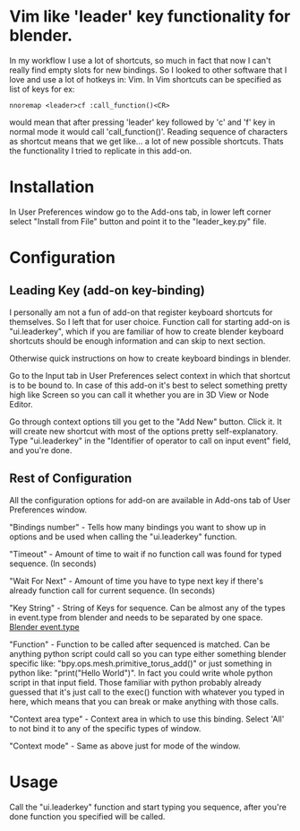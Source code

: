 # Vim like 'leader' key functionality for blender.

In my workflow I use a lot of shortcuts, so much in fact that now I can't really find empty slots for new bindings. So I looked to other software that I love and use a lot of hotkeys in: Vim. In Vim shortcuts can be specified as list of keys for ex: 
```vim 
nnoremap <leader>cf :call_function()<CR>
```
would mean that after pressing 'leader' key followed by 'c' and 'f' key in normal mode it would call 'call_function()'. Reading sequence of characters as shortcut means that we get like... a lot of new possible shortcuts. Thats the functionality I tried to replicate in this add-on.

# Installation

In User Preferences window go to the Add-ons tab, in lower left corner select "Install from File" button and point it to the "leader_key.py" file.

# Configuration

## Leading Key (add-on key-binding)

I personally am not a fun of add-on that register keyboard shortcuts for themselves. So I left that for user choice. Function call for starting add-on is "ui.leaderkey", which if you are familiar of how to create blender keyboard shortcuts should be enough information and can skip to next section.

Otherwise quick instructions on how to create keyboard bindings in blender.

Go to the Input tab in User Preferences select context in which that shortcut is to be bound to. In case of this add-on it's best to select something pretty high like Screen so you can call it whether you are in 3D View or Node Editor.

Go through context options till you get to the "Add New" button. Click it. It will create new shortcut with most of the options pretty self-explanatory. Type "ui.leaderkey" in the "Identifier of operator to call on input event" field, and you're done.

## Rest of Configuration

All the configuration options for add-on are available in Add-ons tab of User Preferences window.

"Bindings number" - Tells how many bindings you want to show up in options and be used when calling the "ui.leaderkey" function.

"Timeout" - Amount of time to wait if no function call was found for typed sequence. (In seconds)

"Wait For Next" - Amount of time you have to type next key if there's already function call for current sequence. (In seconds)

"Key String" - String of Keys for sequence. Can be almost any of the types in event.type from blender and needs to be separated by one space. [Blender event.type](https://www.blender.org/api/blender_python_api_2_77_0/bpy.types.Event.html?highlight=event.type#bpy.types.Event.type)

"Function" - Function to be called after sequenced is matched. Can be anything python script could call so you can type either something blender specific like: "bpy.ops.mesh.primitive_torus_add()" or just something in python like: "print("Hello World")". In fact you could write whole python script in that input field. Those familiar with python probably already guessed that it's just call to the exec() function with whatever you typed in here, which means that you can break or make anything with those calls.

"Context area type" - Context area in which to use this binding. Select 'All' to not bind it to any of the specific types of window.

"Context mode" - Same as above just for mode of the window.

# Usage

Call the "ui.leaderkey" function and start typing you sequence, after you're done function you specified will be called.
